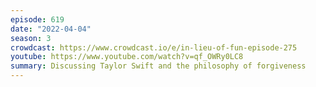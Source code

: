 ```yaml
---
episode: 619
date: "2022-04-04"
season: 3
crowdcast: https://www.crowdcast.io/e/in-lieu-of-fun-episode-275
youtube: https://www.youtube.com/watch?v=qf_OWRy0LC8
summary: Discussing Taylor Swift and the philosophy of forgiveness
---
```


